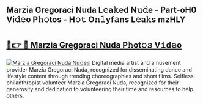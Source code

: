 ## Marzia Gregoraci Nuda L𝚎a𝚔ed N𝚞𝚍e - Part-oH0 Vi𝚍𝚎o P𝚑𝚘tos - H𝚘𝚝 O𝚗𝚕yf𝚊ns L𝚎a𝚔s mzHLY

# <h2><a href="http://kfczaa.oniu.top/?m=Marzia+Gregoraci+Nuda">🔗👉 🔴 Marzia Gregoraci Nuda P𝚑ot𝚘𝚜 V𝚒d𝚎o</a></h2>

[![Marzia Gregoraci Nuda Nu𝚍e𝚜](https://i.imgur.com/0qMVB7G.gif)](http://kfczaa.oniu.top/?m=Marzia+Gregoraci+Nuda)
Digital media artist and amusement provider Marzia Gregoraci Nuda, recognized for disseminating dance and lifestyle content through trending choreographies and short films. Selfless philanthropist volunteer Marzia Gregoraci Nuda, recognized for their generosity and dedication to volunteering their time and resources to help others.  
